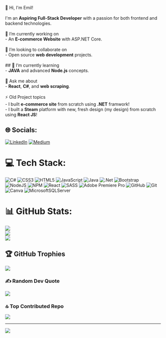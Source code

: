👋 Hi, I'm Emil!<br><br>I'm an **Aspiring Full-Stack Developer** with a passion for both frontend and backend technologies.<br><br> 🔭 I’m currently working on<br>- An **E-commerce Website** with ASP.NET Core.<br><br> 👯 I’m looking to collaborate on<br>- Open source **web development** projects.<br><br>## 🌱 I’m currently learning<br>- **JAVA** and advanced **Node.js** concepts.<br><br> 💬 Ask me about<br>- **React**, **C#**, and **web scraping**.<br><br> ⚡ Old Project topics<br>- I built **e-commerce site** from scratch using **.NET** framwork! <br>- I built a **Steam** platform with new, fresh design (my design) from scratch using **React JS**!


## 🌐 Socials:
[![LinkedIn](https://img.shields.io/badge/LinkedIn-%230077B5.svg?logo=linkedin&logoColor=white)](https://linkedin.com/in/emilquluzadeh) [![Medium](https://img.shields.io/badge/Medium-12100E?logo=medium&logoColor=white)](https://medium.com/@the.dipi) 

# 💻 Tech Stack:
![C#](https://img.shields.io/badge/c%23-%23239120.svg?style=for-the-badge&logo=csharp&logoColor=white) ![CSS3](https://img.shields.io/badge/css3-%231572B6.svg?style=for-the-badge&logo=css3&logoColor=white) ![HTML5](https://img.shields.io/badge/html5-%23E34F26.svg?style=for-the-badge&logo=html5&logoColor=white) ![JavaScript](https://img.shields.io/badge/javascript-%23323330.svg?style=for-the-badge&logo=javascript&logoColor=%23F7DF1E) ![Java](https://img.shields.io/badge/java-%23ED8B00.svg?style=for-the-badge&logo=openjdk&logoColor=white) ![.Net](https://img.shields.io/badge/.NET-5C2D91?style=for-the-badge&logo=.net&logoColor=white) ![Bootstrap](https://img.shields.io/badge/bootstrap-%238511FA.svg?style=for-the-badge&logo=bootstrap&logoColor=white) ![NodeJS](https://img.shields.io/badge/node.js-6DA55F?style=for-the-badge&logo=node.js&logoColor=white) ![NPM](https://img.shields.io/badge/NPM-%23CB3837.svg?style=for-the-badge&logo=npm&logoColor=white) ![React](https://img.shields.io/badge/react-%2320232a.svg?style=for-the-badge&logo=react&logoColor=%2361DAFB) ![SASS](https://img.shields.io/badge/SASS-hotpink.svg?style=for-the-badge&logo=SASS&logoColor=white) ![Adobe Premiere Pro](https://img.shields.io/badge/Adobe%20Premiere%20Pro-9999FF.svg?style=for-the-badge&logo=Adobe%20Premiere%20Pro&logoColor=white) ![GitHub](https://img.shields.io/badge/github-%23121011.svg?style=for-the-badge&logo=github&logoColor=white) ![Git](https://img.shields.io/badge/git-%23F05033.svg?style=for-the-badge&logo=git&logoColor=white) ![Canva](https://img.shields.io/badge/Canva-%2300C4CC.svg?style=for-the-badge&logo=Canva&logoColor=white) ![MicrosoftSQLServer](https://img.shields.io/badge/Microsoft%20SQL%20Server-CC2927?style=for-the-badge&logo=microsoft%20sql%20server&logoColor=white)
# 📊 GitHub Stats:
![](https://github-readme-stats.vercel.app/api?username=EmilQuluzade&theme=dark&hide_border=false&include_all_commits=true&count_private=false)<br/>
![](https://github-readme-streak-stats.herokuapp.com/?user=EmilQuluzade&theme=dark&hide_border=false)<br/>
![](https://github-readme-stats.vercel.app/api/top-langs/?username=EmilQuluzade&theme=dark&hide_border=false&include_all_commits=true&count_private=false&layout=compact)

## 🏆 GitHub Trophies
![](https://github-profile-trophy.vercel.app/?username=EmilQuluzade&theme=radical&no-frame=false&no-bg=true&margin-w=4)

### ✍️ Random Dev Quote
![](https://quotes-github-readme.vercel.app/api?type=horizontal&theme=dark)

### 🔝 Top Contributed Repo
![](https://github-contributor-stats.vercel.app/api?username=EmilQuluzade&limit=5&theme=dark&combine_all_yearly_contributions=true)

---
[![](https://visitcount.itsvg.in/api?id=EmilQuluzade&icon=5&color=0)](https://visitcount.itsvg.in)

<!-- Proudly created with GPRM ( https://gprm.itsvg.in ) -->

